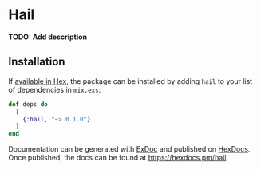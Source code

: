 # Hail

**TODO: Add description**

## Installation

If [available in Hex](https://hex.pm/docs/publish), the package can be installed
by adding `hail` to your list of dependencies in `mix.exs`:

```elixir
def deps do
  [
    {:hail, "~> 0.1.0"}
  ]
end
```

Documentation can be generated with [ExDoc](https://github.com/elixir-lang/ex_doc)
and published on [HexDocs](https://hexdocs.pm). Once published, the docs can
be found at <https://hexdocs.pm/hail>.

